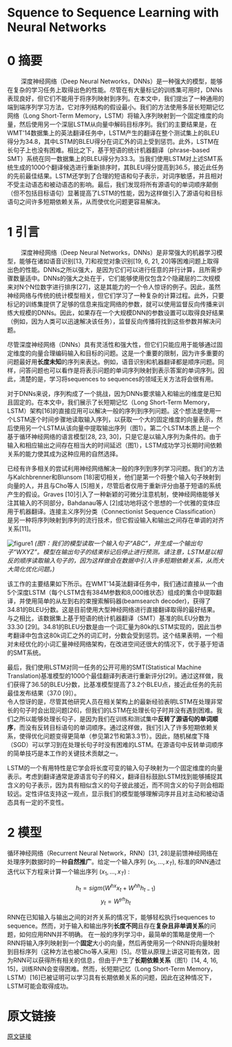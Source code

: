 # Squence to Sequence Learning with Neural Networks

# 0 摘要
&nbsp;&nbsp;&nbsp;&nbsp;&nbsp;&nbsp;&nbsp;&nbsp;深度神经网络（Deep Neural Networks，DNNs）是一种强大的模型，能够在复杂的学习任务上取得出色的性能。尽管在有大量标记的训练集可用时，DNNs表现良好，但它们不能用于将序列映射到序列。在本文中，我们提出了一种通用的端到端序列学习方法，它对序列结构的假设最小。我们的方法使用多层长短期记忆网络（Long Short-Term Memory，LSTM）将输入序列映射到一个固定维度的向量，然后使用另一个深层LSTM从向量中解码目标序列。我们的主要结果是，在WMT'14数据集上的英法翻译任务中，LSTM产生的翻译在整个测试集上的BLEU得分为34.8，其中LSTM的BLEU得分在词汇外的词上受到惩罚。此外，LSTM在长句子上也没有困难。相比之下，基于短语的统计机器翻译（phrase-based SMT）系统在同一数据集上的BLEU得分为33.3。当我们使用LSTM对上述SMT系统生成的1000个翻译候选进行重新排序时，其BLEU得分提高到36.5，接近此任务的先前最佳结果。LSTM还学到了合理的短语和句子表示，对词序敏感，并且相对不受主动语态和被动语态的影响。最后，我们发现将所有源语句的单词顺序颠倒（但不包括目标语句）显著提高了LSTM的性能，因为这样做引入了源语句和目标语句之间许多短期依赖关系，从而使优化问题更容易解决。<br>

# 1 引言
&nbsp;&nbsp;&nbsp;&nbsp;&nbsp;&nbsp;&nbsp;&nbsp;深度神经网络（Deep Neural Networks，DNNs）是非常强大的机器学习模型，能够在诸如语音识别[13, 7]和视觉对象识别[19, 6, 21, 20]等困难问题上取得出色的性能。DNNs之所以强大，是因为它们可以进行任意的并行计算，且所需步骤数量适中。DNNs的强大之处在于，它们能够使用仅包含2个隐藏层的二次规模来对N个N位数字进行排序[27]，这是其能力的一个令人惊讶的例子。因此，虽然神经网络与传统的统计模型相关，但它们学习了一种复杂的计算过程。此外，只要标记的训练集提供了足够的信息来指定网络的参数，就可以使用监督反向传播来训练大规模的DNNs。因此，如果存在一个大规模DNN的参数设置可以取得良好结果（例如，因为人类可以迅速解决该任务），监督反向传播将找到这些参数并解决问题。<br>

尽管深度神经网络（DNNs）具有灵活性和强大性，但它们只能应用于能够通过固定维度的向量合理编码输入和目标的问题。这是一个重要的限制，因为许多重要的问题最好用**长度未知**的序列来表达。例如，语音识别和机器翻译都是顺序问题。同样，问答问题也可以看作是将表示问题的单词序列映射到表示答案的单词序列。因此，清楚的是，学习将sequences to sequences的领域无关方法将会很有用。<br>

对于DNNs来说，序列构成了一个挑战，因为DNNs要求输入和输出的维度是已知且固定的。在本文中，我们展示了长短期记忆（Long Short-Term Memory，LSTM）架构[16]的直接应用可以解决一般的序列到序列问题。这个想法是使用一个LSTM逐个时间步骤地读取输入序列，以获取一个大的固定维度的向量表示，然后使用另一个LSTM从该向量中提取输出序列（图1）。第二个LSTM本质上是一个基于循环神经网络的语言模型[28, 23, 30]，只是它是以输入序列为条件的。由于输入和相应输出之间存在相当大的时间延迟（图1），LSTM成功学习长期时间依赖关系的能力使其成为这种应用的自然选择。<br>

已经有许多相关的尝试利用神经网络解决一般的序列到序列学习问题。我们的方法与Kalchbrenner和Blunsom [18]密切相关，他们是第一个将整个输入句子映射到向量的人，并且与Cho等人 [5]相关，尽管后者仅用于重新评分由基于短语的系统产生的假设。Graves [10]引入了一种新颖的可微分注意机制，使神经网络能够关注其输入的不同部分，Bahdanau等人 [2]成功地将这个思想的一个优雅的变体应用于机器翻译。连接主义序列分类（Connectionist Sequence Classification）是另一种将序列映射到序列的流行技术，但它假设输入和输出之间存在单调的对齐关系[11]。<br>

![figure1](images/seq2seq-figure.jpg)
*(图1：我们的模型读取一个输入句子“ABC”，并生成一个输出句子“WXYZ”。模型在输出句子的结束标记后停止进行预测。请注意，LSTM是以相反的顺序读取输入句子的，因为这样做会在数据中引入许多短期依赖关系，从而大大简化优化问题。)* <br>

该工作的主要结果如下所示。在WMT'14英法翻译任务中，我们通过直接从一个由5个深度LSTM（每个LSTM含有384M参数和8,000维状态）组成的集合中提取翻译，并使用简单的从左到右的束搜索解码器(beamsearch decoder)，获得了34.81的BLEU分数。这是目前使用大型神经网络进行直接翻译取得的最好结果。与之相比，该数据集上基于短语的统计机器翻译（SMT）基准的BLEU分数为33.30 [29]。34.81的BLEU分数是由一个词汇量为80k的LSTM实现的，因此当参考翻译中包含这80k词汇之外的词汇时，分数会受到惩罚。这个结果表明，一个相对未经优化的小词汇量神经网络架构，在改进空间还很大的情况下，优于基于短语的SMT系统。<br>

最后，我们使用LSTM对同一任务的公开可用的SMT(Statistical Machine Translation)基准模型的1000个最佳翻译列表进行重新评分[29]。通过这样做，我们获得了36.5的BLEU分数，比基准模型提高了3.2个BLEU点，接近此任务的先前最佳发布结果（37.0 [9]）。<br>
令人惊讶的是，尽管其他研究人员在相关架构上的最新经验表明LSTM在处理非常长的句子时会出现问题[26]，但我们的LSTM在处理长句子时并没有遇到困难。我们之所以能够处理长句子，是因为我们在训练和测试集中**反转了源语句的单词顺序**，而没有反转目标语句的单词顺序。通过这样做，我们引入了许多短期依赖关系，使得优化问题变得更简单（参见第2节和第3.3节）。因此，随机梯度下降（SGD）可以学习到在处理长句子时没有困难的LSTM。在源语句中反转单词顺序的简单技巧是本工作的关键技术贡献之一。<br>

LSTM的一个有用特性是它学会将长度可变的输入句子映射为一个固定维度的向量表示。考虑到翻译通常是源语言句子的释义，翻译目标鼓励LSTM找到能够捕捉其含义的句子表示，因为具有相似含义的句子彼此接近，而不同含义的句子则会相距较远。定性评估支持这一观点，显示我们的模型能够理解词序并且对主动和被动语态具有一定的不变性。<br>

# 2 模型
循环神经网络（Recurrent Neural Network，RNN）[31, 28]是前馈神经网络在处理序列数据时的一种**自然推广**。给定一个输入序列 $(x_{1}, \dots, x_{T})$, 标准的RNN通过迭代以下方程来计算一个输出序列 $(x_{1}, \dots, x_{T})$ :

$$h_{t} = sigm(W^{hx}x_{t} + W^{hh}h_{t-1})$$
$$y_{t} = W^{yh}h_{t}$$

RNN在已知输入与输出之间的对齐关系的情况下，能够轻松执行sequences to sequence。然而，对于输入和输出序列**长度不同**且存在**复杂且非单调关系**的问题，如何应用RNN并不明确。
在一般的序列学习中，最简单的策略是使用一个RNN将输入序列映射到一个**固定**大小的向量，然后再使用另一个RNN将向量映射到目标序列（这种方法也被Cho等人采用）[5]。尽管从原理上讲这可能有效，因为RNN可以获得所有相关的信息，但由于产生了**长期依赖关系**（图1）[14, 4, 16, 15]，训练RNN会变得困难。然而，长短期记忆（Long Short-Term Memory，LSTM）[16]已被证明可以学习具有长期依赖关系的问题，因此在这种情况下，LSTM可能会取得成功。<br>

# 原文链接
[原文链接](https://arxiv.org/abs/1409.3215)



